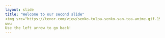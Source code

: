 ```yaml
---
layout: slide
title: "Welcome to our second slide"
<img src="https://tenor.com/view/senko-tulpa-senko-san-tea-anime-gif-19256404v" alt="Senko pours tea"/>
uwu
Use the left arrow to go back!
---
```

